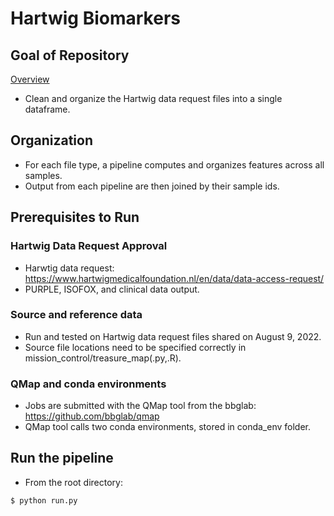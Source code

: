 # Hartwig Biomarkers

## Goal of Repository
[Overview](overview.pdf)
* Clean and organize the Hartwig data request files into a single dataframe. 

## Organization
* For each file type, a pipeline computes and organizes features across all samples. 
* Output from each pipeline are then joined by their sample ids.

## Prerequisites to Run

### Hartwig Data Request Approval
* Harwtig data request: https://www.hartwigmedicalfoundation.nl/en/data/data-access-request/ 
* PURPLE, ISOFOX, and clinical data output. 

### Source and reference data 
* Run and tested on Hartwig data request files shared on August 9, 2022.
* Source file locations need to be specified correctly in mission_control/treasure_map(.py,.R).

### QMap and conda environments
* Jobs are submitted with the QMap tool from the bbglab: https://github.com/bbglab/qmap
* QMap tool calls two conda environments, stored in conda_env folder.

## Run the pipeline
* From the root directory:
```
$ python run.py
```
